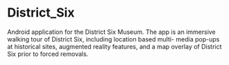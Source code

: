 # District_Six
Android application for the District Six Museum. 
The app is an immersive walking tour of District Six, including location based multi- media pop-ups at historical sites, augmented reality features, and a map overlay of District Six prior to forced removals.
